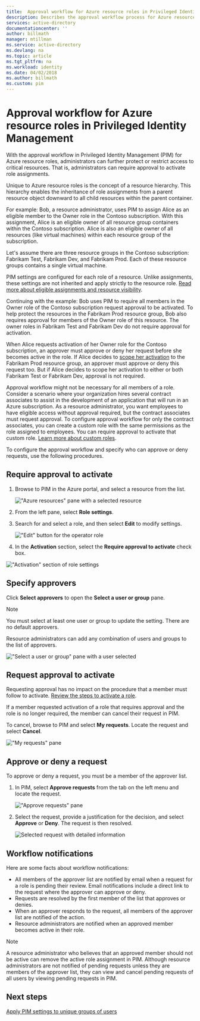 ```yaml
---
title:  Approval workflow for Azure resource roles in Privileged Identity Management| Microsoft Docs
description: Describes the approval workflow process for Azure resources.
services: active-directory
documentationcenter: ''
author: billmath
manager: mtillman
ms.service: active-directory
ms.devlang: na
ms.topic: article
ms.tgt_pltfrm: na
ms.workload: identity
ms.date: 04/02/2018
ms.author: billmath
ms.custom: pim
---
```


# Approval workflow for Azure resource roles in Privileged Identity Management

With the approval workflow in Privileged Identity Management (PIM) for Azure resource roles, administrators can further protect or restrict access to critical resources. That is, administrators can require approval to activate role assignments. 

Unique to Azure resource roles is the concept of a resource hierarchy. This hierarchy enables the inheritance of role assignments from a parent resource object downward to all child resources within the parent container. 

For example: Bob, a resource administrator, uses PIM to assign Alice as an eligible member to the Owner role in the Contoso subscription. With this assignment, Alice is an eligible owner of all resource group containers within the Contoso subscription. Alice is also an eligible owner of all resources (like virtual machines) within each resource group of the subscription. 

Let's assume there are three resource groups in the Contoso subscription: Fabrikam Test, Fabrikam Dev, and Fabrikam Prod. Each of these resource groups contains a single virtual machine.

PIM settings are configured for each role of a resource. Unlike assignments, these settings are not inherited and apply strictly to the  resource role. [Read more about eligible assignments and resource visibility](pim-resource-roles-eligible-visibility.md).

Continuing with the example: Bob uses PIM to require all members in the Owner role of the Contoso subscription request approval to be activated. To help protect the resources in the Fabrikam Prod resource group, Bob also requires approval for members of the Owner role of this resource. The owner roles in Fabrikam Test and Fabrikam Dev do not require approval for activation.

When Alice requests activation of her Owner role for the Contoso subscription, an approver must approve or deny her request before she becomes active in the role. If Alice decides to [scope her activation](pim-resource-roles-activate-your-roles.md#just-enough-administration) to the Fabrikam Prod resource group, an approver must approve or deny this request too. But if Alice decides to scope her activation to either or both Fabrikam Test or Fabrikam Dev, approval is not required.

Approval workflow might not be necessary for all members of a role. Consider a scenario where your organization hires several contract associates to assist in the development of an application that will run in an Azure subscription. As a resource administrator, you want employees to have eligible access without approval required, but the contract associates must request approval. To configure approval workflow for only the contract associates, you can create a custom role with the same permissions as the role assigned to employees. You can require approval to activate that custom role. [Learn more about custom roles](pim-resource-roles-custom-role-policy.md).

To configure the approval workflow and specify who can approve or deny requests, use the following procedures.

## Require approval to activate

1. Browse to PIM in the Azure portal, and select a resource from the list.

   !["Azure resources" pane with a selected resource](media/azure-pim-resource-rbac/aadpim_manage_azure_resource_some_there.png)

2. From the left pane, select **Role settings**.

3. Search for and select a role, and then select **Edit** to modify settings.

   !["Edit" button for the operator role](media/azure-pim-resource-rbac/aadpim_rbac_role_settings_view_settings.png)

4. In the **Activation** section, select the **Require approval to activate** check box.

!["Activation" section of role settings](media/azure-pim-resource-rbac/aadpim_rbac_settings_require_approval_checkbox.png)

## Specify approvers

Click **Select approvers** to open the **Select a user or group** pane.

>[!NOTE]
>You must select at least one user or group to update the setting. There are no default approvers.

Resource administrators can add any combination of users and groups to the list of approvers. 

!["Select a user or group" pane with a user selected](media/azure-pim-resource-rbac/aadpim_rbac_role_settings_select_approvers.png)

## Request approval to activate

Requesting approval has no impact on the procedure that a member must follow to activate. [Review the steps to activate a role](pim-resource-roles-activate-your-roles.md).

If a member requested activation of a role that requires approval and the role is no longer required, the member can cancel their request in PIM.

To cancel, browse to PIM and select **My requests**. Locate the request and select **Cancel**.

!["My requests" pane](media/azure-pim-resource-rbac/aadpim_rbac_role_approval_request_pending.png)

## Approve or deny a request

To approve or deny a request, you must be a member of the approver list. 

1. In PIM, select **Approve requests** from the tab on the left menu and locate the request.

   !["Approve requests" pane](media/azure-pim-resource-rbac/aadpim_rbac_approve_requests_list.png)

2. Select the request, provide a justification for the decision, and select **Approve** or **Deny**. The request is then resolved.

   ![Selected request with detailed information](media/azure-pim-resource-rbac/aadpim_rbac_approve_request_approved.png)

## Workflow notifications

Here are some facts about workflow notifications:

- All members of the approver list are notified by email when a request for a role is pending their review. Email notifications include a direct link to the request where the approver can approve or deny.
- Requests are resolved by the first member of the list that approves or denies. 
- When an approver responds to the request, all members of the approver list are notified of the action. 
- Resource administrators are notified when an approved member becomes active in their role. 

>[!Note]
>A resource administrator who believes that an approved member should not be active can remove the active role assignment in PIM. Although resource administrators are not notified of pending requests unless they are members of the approver list, they can view and cancel pending requests of all users by viewing pending requests in PIM. 

## Next steps

[Apply PIM settings to unique groups of users](pim-resource-roles-custom-role-policy.md)

